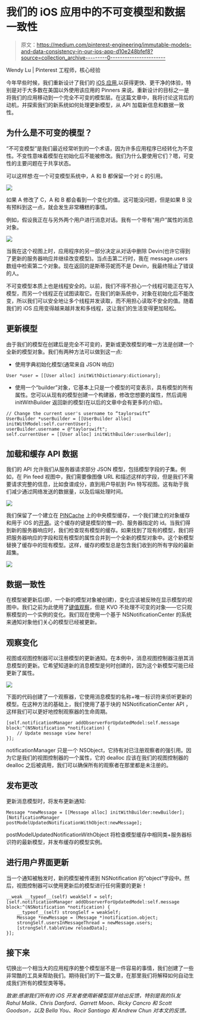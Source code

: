 # 我们的 iOS 应用中的不可变模型和数据一致性

> 原文：<https://medium.com/pinterest-engineering/immutable-models-and-data-consistency-in-our-ios-app-d10e248bfef8?source=collection_archive---------0----------------------->

Wendy Lu | Pinterest 工程师，核心经验

今年早些时候，我们重新设计了我们的 [iOS 应用](https://engineering.pinterest.com/blog/re-architecting-pinterests-ios-app),以获得更快、更干净的体验，特别是对于大多数在美国以外使用该应用的 Pinners 来说。重新设计的目标之一是将我们的应用移动到一个完全不可变的模型层。在这篇文章中，我将讨论这背后的动机，并探索我们的新系统如何处理更新模型，从 API 加载新信息和数据一致性。

## 为什么是不可变的模型？

“不可变模型”是我们最近经常听到的一个术语，因为许多应用程序已经转化为不变性。不变性意味着模型在初始化后不能被修改。我们为什么要使用它们？嗯，可变性的主要问题在于共享状态。

可以这样想:在一个可变模型系统中，A 和 B 都保留一个对 c 的引用。

![](img/526e61b26de914356fbce523868701aa.png)

如果 A 修改了 C，A 和 B 都会看到一个变化的值。这可能没问题，但是如果 B 没有预料到这一点，就会发生非常糟糕的事情。

例如，假设我正在与另外两个用户进行消息对话。我有一个带有“用户”属性的消息对象。

![](img/8f06cf9f63af2fe587a52d616da52859.png)

当我在这个视图上时，应用程序的另一部分决定从对话中删除 Devin(也许它得到了更新的服务器响应并继续改变模型)。当点击第二行时，我在 message.users 数组中检索第二个对象。现在返回的是斯蒂芬妮而不是 Devin，我最终阻止了错误的人。

不可变模型本质上也是线程安全的。以前，我们不得不担心一个线程可能正在写入模型，而另一个线程正在试图读取它。在我们的新系统中，对象在初始化后不能改变，所以我们可以安全地让多个线程并发读取，而不用担心读取不安全的值。随着我们的 iOS 应用变得越来越并发和多线程，这让我们的生活变得更加轻松。

## 更新模型

由于我们的模型在创建后是完全不可变的，更新或更改模型的唯一方法是创建一个全新的模型对象。我们有两种方法可以做到这一点:

*   使用字典初始化模型(通常来自 JSON 响应)

```
User *user = [[User alloc] initWithDictionary:dictionary];
```

*   使用一个“builder”对象，它基本上只是一个模型的可变表示，具有模型的所有属性。您可以从现有的模型创建一个构建器，修改您想要的属性，然后调用 initWithBuilder 返回新的模型(在以后的文章中会有更多的介绍)。

```
// Change the current user's username to “taylorswift”
UserBuilder *userBuilder = [[UserBuilder alloc] initWithModel:self.currentUser];
userBuilder.username = @"taylorswift";
self.currentUser = [[User alloc] initWithBuilder:userBuilder];
```

## 加载和缓存 API 数据

我们的 API 允许我们从服务器请求部分 JSON 模型，包括模型字段的子集。例如，在 Pin feed 视图中，我们需要像图像 URL 和描述这样的字段，但是我们不需要请求完整的信息，比如食谱成分，直到用户导航到 Pin 特写视图。这有助于我们减少通过网络发送的数据量，以及后端处理时间。

![](img/65e0e1edb7567ff2849d0c2307344e3d.png)

我们保留了一个建立在 [PINCache](https://github.com/pinterest/PINCache) 上的中央模型缓存，一个我们建立的对象缓存和用于 iOS 的[开源](https://engineering.pinterest.com/tags/pincache)。这个缓存的键是模型的惟一的、服务器指定的 id。当我们得到新的服务器响应时，我们检查现有模型的缓存。如果找到了现有的模型，我们将把服务器响应的字段和现有模型的属性合并到一个全新的模型对象中。这个新模型替换了缓存中的现有模型。这样，缓存的模型总是包含我们收到的所有字段的最新超集。

![](img/a76ce68f232d10bd6f9717115f787f75.png)

## 数据一致性

在模型被更新后(即，一个新的模型对象被创建)，变化应该被反映在显示模型的视图中。我们之前为此使用了[键值观察](https://developer.apple.com/library/ios/documentation/Cocoa/Conceptual/KeyValueObserving/KeyValueObserving.html)，但是 KVO 不处理不可变的对象——它只观察模型的一个实例的变化。我们现在使用一个基于 NSNotificationCenter 的系统来通知对象他们关心的模型已经被更新。

## 观察变化

视图或视图控制器可以注册模型的更新通知。在本例中，消息视图控制器注册其消息模型的更新。它希望知道新的消息模型是何时创建的，因为这个新模型可能已经更新了属性。

![](img/fb462d6db13347aed46ef7a74485d6c0.png)

下面的代码创建了一个观察器，它使用消息模型的名称+唯一标识符来侦听更新的模型。在这种方法的基础上，我们使用了基于块的 NSNotificationCenter API ，这样我们可以更好地控制观察器的生命周期。

```
[self.notificationManager addObserverForUpdatedModel:self.message block:^(NSNotification *notification) {
    // Update message view here!
}];
```

notificationManager 只是一个 NSObject，它持有对已注册观察者的强引用。因为它是我们的视图控制器的一个属性，它的 dealloc 应该在我们的视图控制器的 dealloc 之后被调用，我们可以确保所有的观察者在那里都是未注册的。

## 发布更改

更新消息模型时，将发布更新通知:

```
Message *newMessage = [[Message alloc] initWithBuilder:newBuilder];
[NotificationManager postModelUpdatedNotificationWithObject:newMessage];
```

postModelUpdatedNotificationWithObject 将检查模型缓存中相同类+服务器标识符的最新模型，并发布缓存的模型实例。

## 进行用户界面更新

当一个通知被触发时，新的模型被传递到 NSNotification 的“object”字段中。然后，视图控制器可以使用更新后的模型进行任何需要的更新！

```
__weak __typeof__(self) weakSelf = self;
[self.notificationManager addObserverForUpdatedModel:self.message block:^(NSNotification *notification) {
    __typeof__(self) strongSelf = weakSelf;
    Message *newMessage = (Message *)notification.object;
    strongSelf.usersInMessageThread = newMessage.users;
    [strongSelf.tableView reloadData];
}];
```

## 接下来

切换出一个相当大的应用程序的整个模型层不是一件容易的事情，我们创建了一些非常酷的工具来帮助我们。期待我们的下一篇文章，在那里我们将解释如何自动生成我们所有的模型类等等。

*致谢:感谢我们所有的 iOS 开发者使用新模型层并给出反馈，特别是我的队友 Rahul Malik、Chris Danford、Garrett Moon、Ricky Cancro 和 Scott Goodson，以及 Bella You、Rocir Santiago 和 Andrew Chun 对本文的反馈。*